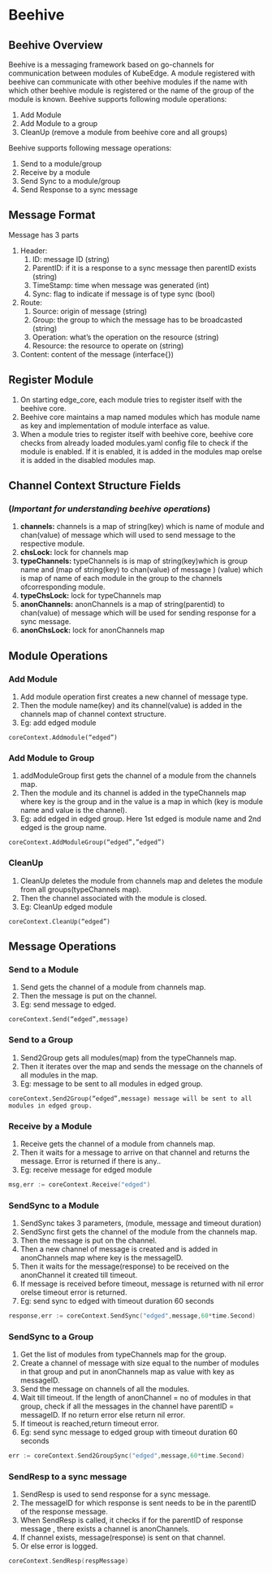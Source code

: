 # Beehive

## Beehive Overview  

Beehive is a messaging framework based on go-channels for communication between modules of KubeEdge. A module registered with beehive can communicate with other beehive modules if the name with which other beehive module is registered or the name of the group of the module is known.
Beehive supports following module operations:

1. Add Module
2. Add Module to a group
3. CleanUp (remove a module from beehive core and all groups)

Beehive supports following message operations: 

1. Send to a module/group
2. Receive by a module
3. Send Sync to a module/group
4. Send Response to a sync message

## Message Format  

Message has 3 parts 

  1. Header:  
      1. ID: message ID (string)
      2. ParentID: if it is a response to a sync message then parentID exists (string)
      3. TimeStamp: time when message was generated (int)
      4. Sync: flag to indicate if message is of type sync (bool)
  2. Route: 
      1. Source: origin of message (string)
      2. Group: the group to which the message has to be broadcasted (string)
      3. Operation: what’s the operation on the resource (string)
      4. Resource: the resource to operate on (string)
  3. Content: content of the message (interface{})
  
## Register Module  

1. On starting edge_core,  each module tries to register itself with the beehive core.
2. Beehive core maintains a map named modules which has module name as key and implementation of module interface as value. 
3. When a module tries to register itself with beehive core, beehive core checks from already loaded modules.yaml config file to check if the module is enabled. If it is enabled, it is added in the modules map orelse it is added in the disabled modules map.

## Channel Context Structure Fields  

### (_Important for understanding beehive operations_)  

1. **channels:** channels is a map of string(key) which is name of module and chan(value) of message which will used to send message to the respective module.
2. **chsLock:** lock for channels map
3. **typeChannels:** typeChannels is is map of string(key)which is group name and (map of string(key) to chan(value) of message ) (value) which is map of name of each module in the group to the channels ofcorresponding module.
4. **typeChsLock:** lock for typeChannels map 
5. **anonChannels:** anonChannels is a map of string(parentid) to chan(value) of message which will be used for sending response for a sync message.
6. **anonChsLock:** lock for anonChannels map

## Module Operations   

### Add Module  

1. Add module operation first creates a new channel of message type.
2. Then the module name(key) and its channel(value) is added in the channels map of channel context structure. 
3. Eg: add edged module  

```
coreContext.Addmodule(“edged”)
``` 
### Add Module to Group  

1. addModuleGroup first gets the channel of a module from the channels map.
2. Then the module and its channel is added in the typeChannels map where key is the group and in the value is a map in which (key is module name and value is the channel).
3. Eg: add edged in edged group. Here 1st edged is module name and 2nd edged is the group name.  

```
coreContext.AddModuleGroup(“edged”,”edged”)
 ```
### CleanUp  

1. CleanUp deletes the module from channels map and deletes the module from all groups(typeChannels map).
2. Then the channel associated with the module is closed.
3. Eg: CleanUp edged module  

```
coreContext.CleanUp(“edged”)
```
## Message Operations  

### Send to a Module  

1. Send gets the channel of a module from channels map.
2. Then the message is put on the channel. 
3. Eg: send message to edged.  

```
coreContext.Send(“edged”,message) 
```  

### Send to a Group  

1. Send2Group gets all modules(map) from the typeChannels map.
2. Then it iterates over the map and sends the message on the channels of all modules in the map.
3. Eg: message to be sent to all modules in edged group.  

```
coreContext.Send2Group(“edged”,message) message will be sent to all modules in edged group.
```
### Receive by a Module  

1. Receive gets the channel of a module from channels map.
2. Then it waits for a message to arrive on that channel and returns the message. Error is returned if there is any..
3. Eg: receive message for edged module  

```go
msg,err := coreContext.Receive("edged")
```
### SendSync to a Module  

1. SendSync takes 3 parameters, (module, message and timeout duration)
2. SendSync first gets the channel of the module from the channels map.
3. Then the message is put on the channel.
4. Then a new channel of message is created and is added in anonChannels map where key is the messageID.
5. Then it waits for the message(response) to be received on the anonChannel it created till timeout.
6. If message is received before timeout, message is returned with nil error orelse timeout error is returned.
7. Eg: send sync to edged with timeout duration 60 seconds  

```go
response,err := coreContext.SendSync("edged",message,60*time.Second)
```
### SendSync to a Group  

1. Get the list of modules from typeChannels map for the group.
2. Create a channel of message with size equal to the number of modules in that group and put in anonChannels map as value with key as messageID.
3. Send the message on channels of all the modules.
4. Wait till timeout. If the length of anonChannel = no of modules in that group, check if all the messages in the channel have parentID = messageID. If no return error else return nil error.
5. If timeout is reached,return timeout error.
6. Eg: send sync message to edged group with timeout duration 60 seconds  

```go
err := coreContext.Send2GroupSync("edged",message,60*time.Second)
```

### SendResp to a sync message  

1. SendResp is used to send response for a sync message.
2. The messageID for which response is sent needs to be in the parentID of the response message.
3. When SendResp is called, it checks if for the parentID of response message , there exists a channel is anonChannels.
4. If channel exists, message(response) is sent on that channel.
5. Or else error is logged.
```go
coreContext.SendResp(respMessage)
```
